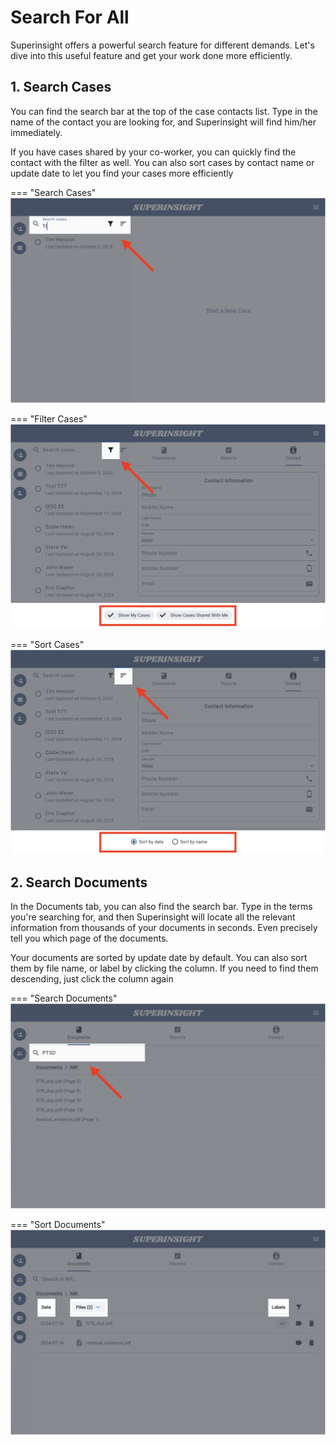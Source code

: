 # Search For All

Superinsight offers a powerful search feature for different demands. Let's dive into this useful feature and get your work done more efficiently.

## 1. Search Cases

You can find the search bar at the top of the case contacts list. Type in the name of the contact you are looking for, and Superinsight will find him/her immediately.

If you have cases shared by your co-worker, you can quickly find the contact with the filter as well. You can also sort cases by contact name or update date to let you find your cases more efficiently

=== "Search Cases"
    ![Search Cases](../assets/images/tutorial/search-cases.png)

=== "Filter Cases"
    ![Filter Cases](../assets/images/tutorial/filter-cases.png)

=== "Sort Cases"
    ![Sort Cases](../assets/images/tutorial/sort-cases.png)

## 2. Search Documents

In the Documents tab, you can also find the search bar. Type in the terms you're searching for, and then Superinsight will locate all the relevant information from thousands of your documents in seconds. Even precisely tell you which page of the documents.

Your documents are sorted by update date by default. You can also sort them by file name, or label by clicking the column. If you need to find them descending, just click the column again

=== "Search Documents"
    ![Search Documents](../assets/images/tutorial/search-docs.png)

=== "Sort Documents"
    ![Sort Documents](../assets/images/tutorial/sort-docs.png)